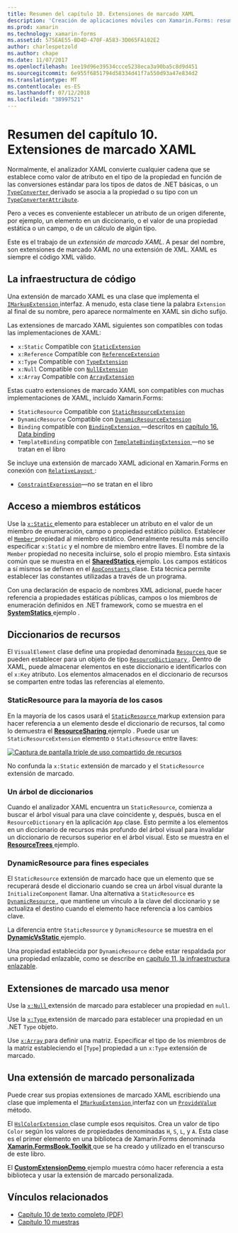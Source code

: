 ```yaml
---
title: Resumen del capítulo 10. Extensiones de marcado XAML
description: 'Creación de aplicaciones móviles con Xamarin.Forms: resumen del capítulo 10. Extensiones de marcado XAML'
ms.prod: xamarin
ms.technology: xamarin-forms
ms.assetid: 575EAE55-BD4D-470F-A583-3D065FA102E2
author: charlespetzold
ms.author: chape
ms.date: 11/07/2017
ms.openlocfilehash: 1ee19d96e39534ccce5238eca3a90ba5c8d9d451
ms.sourcegitcommit: 6e955f6851794d58334d41f7a550d93a47e834d2
ms.translationtype: MT
ms.contentlocale: es-ES
ms.lasthandoff: 07/12/2018
ms.locfileid: "38997521"
---
```

# <a name="summary-of-chapter-10-xaml-markup-extensions"></a>Resumen del capítulo 10. Extensiones de marcado XAML

Normalmente, el analizador XAML convierte cualquier cadena que se establece como valor de atributo en el tipo de la propiedad en función de las conversiones estándar para los tipos de datos de .NET básicas, o un [ `TypeConverter` ](xref:Xamarin.Forms.TypeConverter) derivado se asocia a la propiedad o su tipo con un [`TypeConverterAttribute`](xref:Xamarin.Forms.TypeConverterAttribute).

Pero a veces es conveniente establecer un atributo de un origen diferente, por ejemplo, un elemento en un diccionario, o el valor de una propiedad estática o un campo, o de un cálculo de algún tipo.

Este es el trabajo de un *extensión de marcado XAML*. A pesar del nombre, son extensiones de marcado XAML *no* una extensión de XML. XAML es siempre el código XML válido.

## <a name="the-code-infrastructure"></a>La infraestructura de código

Una extensión de marcado XAML es una clase que implementa el [ `IMarkupExtension` ](xref:Xamarin.Forms.Xaml.IMarkupExtension) interfaz. A menudo, esta clase tiene la palabra `Extension` al final de su nombre, pero aparece normalmente en XAML sin dicho sufijo.

Las extensiones de marcado XAML siguientes son compatibles con todas las implementaciones de XAML:

- `x:Static` Compatible con [`StaticExtension`](xref:Xamarin.Forms.Xaml.StaticExtension)
- `x:Reference` Compatible con [`ReferenceExtension`](xref:Xamarin.Forms.Xaml.ReferenceExtension)
- `x:Type` Compatible con [`TypeExtension`](xref:Xamarin.Forms.Xaml.TypeExtension)
- `x:Null` Compatible con [`NullExtension`](xref:Xamarin.Forms.Xaml.NullExtension)
- `x:Array` Compatible con [`ArrayExtension`](xref:Xamarin.Forms.Xaml.ArrayExtension)

Estas cuatro extensiones de marcado XAML son compatibles con muchas implementaciones de XAML, incluido Xamarin.Forms:

- `StaticResource` Compatible con [`StaticResourceExtension`](xref:Xamarin.Forms.Xaml.StaticResourceExtension)
- `DynamicResource` Compatible con [`DynamicResourceExtension`](xref:Xamarin.Forms.Xaml.DynamicResourceExtension)
- `Binding` compatible con [ `BindingExtension` ](xref:Xamarin.Forms.Xaml.BindingExtension) &mdash;descritos en [capítulo 16. Data binding](#chapter16)
- `TemplateBinding` compatible con [ `TemplateBindingExtension` ](xref:Xamarin.Forms.Xaml.TemplateBindingExtension) &mdash;no se tratan en el libro

Se incluye una extensión de marcado XAML adicional en Xamarin.Forms en conexión con [ `RelativeLayout` ](xref:Xamarin.Forms.RelativeLayout):

- [`ConstraintExpression`](xref:Xamarin.Forms.ConstraintExpression)&mdash;no se tratan en el libro

## <a name="accessing-static-members"></a>Acceso a miembros estáticos

Use la [ `x:Static` ](xref:Xamarin.Forms.Xaml.StaticExtension) elemento para establecer un atributo en el valor de un miembro de enumeración, campo o propiedad estático público. Establecer el [ `Member` ](xref:Xamarin.Forms.Xaml.StaticExtension.Member) propiedad al miembro estático. Generalmente resulta más sencillo especificar `x:Static` y el nombre de miembro entre llaves. El nombre de la `Member` propiedad no necesita incluirse, solo el propio miembro. Esta sintaxis común que se muestra en el [ **SharedStatics** ](https://github.com/xamarin/xamarin-forms-book-samples/tree/master/Chapter10/SharedStatics) ejemplo. Los campos estáticos a sí mismos se definen en el [ `AppConstants` ](https://github.com/xamarin/xamarin-forms-book-samples/blob/master/Chapter10/SharedStatics/SharedStatics/SharedStatics/AppConstants.cs) clase. Esta técnica permite establecer las constantes utilizadas a través de un programa.

Con una declaración de espacio de nombres XML adicional, puede hacer referencia a propiedades estáticas públicas, campos o los miembros de enumeración definidos en .NET framework, como se muestra en el [ **SystemStatics** ](https://github.com/xamarin/xamarin-forms-book-samples/tree/master/Chapter10/SystemStatics) ejemplo .

## <a name="resource-dictionaries"></a>Diccionarios de recursos

El `VisualElement` clase define una propiedad denominada [ `Resources` ](xref:Xamarin.Forms.VisualElement.Resources) que se pueden establecer para un objeto de tipo [ `ResourceDictionary` ](xref:Xamarin.Forms.ResourceDictionary). Dentro de XAML, puede almacenar elementos en este diccionario e identificarlos con el `x:Key` atributo. Los elementos almacenados en el diccionario de recursos se comparten entre todas las referencias al elemento.

### <a name="staticresource-for-most-purposes"></a>StaticResource para la mayoría de los casos

En la mayoría de los casos usará el [ `StaticResource` ](xref:Xamarin.Forms.Xaml.StaticResourceExtension) markup extension para hacer referencia a un elemento desde el diccionario de recursos, tal como lo demuestra el [ **ResourceSharing** ](https://github.com/xamarin/xamarin-forms-book-samples/tree/master/Chapter10/ResourceSharing) ejemplo . Puede usar un `StaticResourceExtension` elemento o `StaticResource` entre llaves:

[![Captura de pantalla triple de uso compartido de recursos](images/ch10fg03-small.png "uso compartido de recursos")](images/ch10fg03-large.png#lightbox "uso compartido de recursos")

No confunda la `x:Static` extensión de marcado y el `StaticResource` extensión de marcado.

### <a name="a-tree-of-dictionaries"></a>Un árbol de diccionarios

Cuando el analizador XAML encuentra un `StaticResource`, comienza a buscar el árbol visual para una clave coincidente y, después, busca en el `ResourceDictionary` en la aplicación `App` clase. Esto permite a los elementos en un diccionario de recursos más profundo del árbol visual para invalidar un diccionario de recursos superior en el árbol visual. Esto se muestra en el [ **ResourceTrees** ](https://github.com/xamarin/xamarin-forms-book-samples/tree/master/Chapter10/ResourceTrees) ejemplo.

### <a name="dynamicresource-for-special-purposes"></a>DynamicResource para fines especiales

El `StaticResource` extensión de marcado hace que un elemento que se recuperará desde el diccionario cuando se crea un árbol visual durante la `InitializeComponent` llamar. Una alternativa a `StaticResource` es [ `DynamicResource` ](xref:Xamarin.Forms.Xaml.DynamicResourceExtension), que mantiene un vínculo a la clave del diccionario y se actualiza el destino cuando el elemento hace referencia a los cambios clave.

La diferencia entre `StaticResource` y `DynamicResource` se muestra en el [ **DynamicVsStatic** ](https://github.com/xamarin/xamarin-forms-book-samples/tree/master/Chapter10/DynamicVsStatic) ejemplo.

Una propiedad establecida por `DynamicResource` debe estar respaldada por una propiedad enlazable, como se describe en [capítulo 11, la infraestructura enlazable](chapter11.md).

## <a name="lesser-used-markup-extensions"></a>Extensiones de marcado usa menor

Use la [ `x:Null` ](xref:Xamarin.Forms.Xaml.NullExtension) extensión de marcado para establecer una propiedad en `null`.

Use la [ `x:Type` ](xref:Xamarin.Forms.Xaml.TypeExtension) extensión de marcado para establecer una propiedad en un .NET `Type` objeto.

Use [ `x:Array` ](xref:Xamarin.Forms.Xaml.ArrayExtension) para definir una matriz. Especificar el tipo de los miembros de la matriz estableciendo el [`Type`] propiedad a un `x:Type` extensión de marcado.

## <a name="a-custom-markup-extension"></a>Una extensión de marcado personalizada

Puede crear sus propias extensiones de marcado XAML escribiendo una clase que implementa el [ `IMarkupExtension` ](xref:Xamarin.Forms.Xaml.IMarkupExtension) interfaz con un [ `ProvideValue` ](xref:Xamarin.Forms.Xaml.IMarkupExtension.ProvideValue(System.IServiceProvider)) método.

El [ `HslColorExtension` ](https://github.com/xamarin/xamarin-forms-book-samples/blob/master/Libraries/Xamarin.FormsBook.Toolkit/Xamarin.FormsBook.Toolkit/HslColorExtension.cs) clase cumple esos requisitos. Crea un valor de tipo `Color` según los valores de propiedades denominadas `H`, `S`, `L`, y `A`. Esta clase es el primer elemento en una biblioteca de Xamarin.Forms denominada [ **Xamarin.FormsBook.Toolkit** ](https://github.com/xamarin/xamarin-forms-book-samples/tree/master/Libraries/Xamarin.FormsBook.Toolkit) que se ha creado y utilizado en el transcurso de este libro.

El [ **CustomExtensionDemo** ](https://github.com/xamarin/xamarin-forms-book-samples/tree/master/Chapter10/CustomExtensionDemo) ejemplo muestra cómo hacer referencia a esta biblioteca y usar la extensión de marcado personalizada.



## <a name="related-links"></a>Vínculos relacionados

- [Capítulo 10 de texto completo (PDF)](https://download.xamarin.com/developer/xamarin-forms-book/XamarinFormsBook-Ch10-Apr2016.pdf)
- [Capítulo 10 muestras](https://github.com/xamarin/xamarin-forms-book-samples/tree/master/Chapter10)

